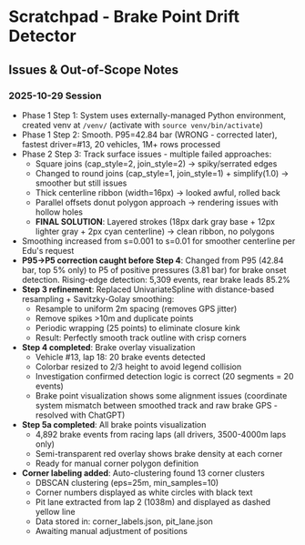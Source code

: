 # Scratchpad - Brake Point Drift Detector

## Issues & Out-of-Scope Notes

### 2025-10-29 Session
- Phase 1 Step 1: System uses externally-managed Python environment, created venv at `/venv/` (activate with `source venv/bin/activate`)
- Phase 1 Step 2: Smooth. P95=42.84 bar (WRONG - corrected later), fastest driver=#13, 20 vehicles, 1M+ rows processed
- Phase 2 Step 3: Track surface issues - multiple failed approaches:
  - Square joins (cap_style=2, join_style=2) → spiky/serrated edges
  - Changed to round joins (cap_style=1, join_style=1) + simplify(1.0) → smoother but still issues
  - Thick centerline ribbon (width=16px) → looked awful, rolled back
  - Parallel offsets donut polygon approach → rendering issues with hollow holes
  - **FINAL SOLUTION**: Layered strokes (18px dark gray base + 12px lighter gray + 2px cyan centerline) → clean ribbon, no polygons
- Smoothing increased from s=0.001 to s=0.01 for smoother centerline per Edu's request
- **P95→P5 correction caught before Step 4**: Changed from P95 (42.84 bar, top 5% only) to P5 of positive pressures (3.81 bar) for brake onset detection. Rising-edge detection: 5,309 events, rear brake leads 85.2%
- **Step 3 refinement**: Replaced UnivariateSpline with distance-based resampling + Savitzky-Golay smoothing:
  - Resample to uniform 2m spacing (removes GPS jitter)
  - Remove spikes >10m and duplicate points
  - Periodic wrapping (25 points) to eliminate closure kink
  - Result: Perfectly smooth track outline with crisp corners
- **Step 4 completed**: Brake overlay visualization
  - Vehicle #13, lap 18: 20 brake events detected
  - Colorbar resized to 2/3 height to avoid legend collision
  - Investigation confirmed detection logic is correct (20 segments = 20 events)
  - Brake point visualization shows some alignment issues (coordinate system mismatch between smoothed track and raw brake GPS - resolved with ChatGPT)
- **Step 5a completed**: All brake points visualization
  - 4,892 brake events from racing laps (all drivers, 3500-4000m laps only)
  - Semi-transparent red overlay shows brake density at each corner
  - Ready for manual corner polygon definition
- **Corner labeling added**: Auto-clustering found 13 corner clusters
  - DBSCAN clustering (eps=25m, min_samples=10)
  - Corner numbers displayed as white circles with black text
  - Pit lane extracted from lap 2 (1038m) and displayed as dashed yellow line
  - Data stored in: corner_labels.json, pit_lane.json
  - Awaiting manual adjustment of positions
